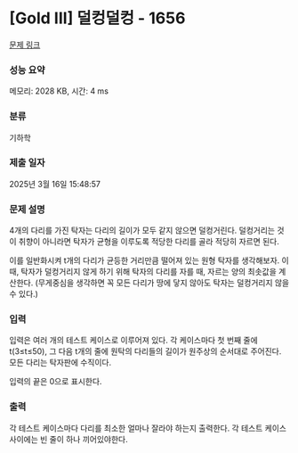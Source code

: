 # [Gold III] 덜컹덜컹 - 1656 

[문제 링크](https://www.acmicpc.net/problem/1656) 

### 성능 요약

메모리: 2028 KB, 시간: 4 ms

### 분류

기하학

### 제출 일자

2025년 3월 16일 15:48:57

### 문제 설명

<p>4개의 다리를 가진 탁자는 다리의 길이가 모두 같지 않으면 덜컹거린다. 덜컹거리는 것이 취향이 아니라면 탁자가 균형을 이루도록 적당한 다리를 골라 적당히 자르면 된다.</p>

<p>이를 일반화시켜 t개의 다리가 균등한 거리만큼 떨어져 있는 원형 탁자를 생각해보자. 이때, 탁자가 덜컹거리지 않게 하기 위해 탁자의 다리를 자를 때, 자르는 양의 최솟값을 계산한다. (무게중심을 생각하면 꼭 모든 다리가 땅에 닿지 않아도 탁자는 덜컹거리지 않을 수 있다.)</p>

### 입력 

 <p>입력은 여러 개의 테스트 케이스로 이루어져 있다. 각 케이스마다 첫 번째 줄에 t(3≤t≤50), 그 다음 t개의 줄에 원탁의 다리들의 길이가 원주상의 순서대로 주어진다. 모든 다리는 탁자판에 수직이다.</p><p>입력의 끝은 0으로 표시한다.</p>

### 출력 

 <p>각 테스트 케이스마다 다리를 최소한 얼마나 잘라야 하는지 출력한다. 각 테스트 케이스 사이에는 빈 줄이 하나 끼어있야한다.</p>

